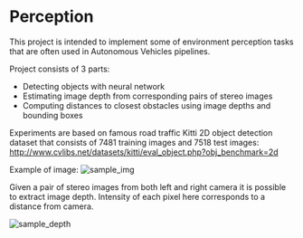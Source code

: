 # Perception

This project is intended to implement some of environment 
perception tasks that are often used in Autonomous Vehicles pipelines.

Project consists of 3 parts:
* Detecting objects with neural network
* Estimating image depth from corresponding pairs of stereo images
* Computing distances to closest obstacles using image depths and bounding boxes

Experiments are based on famous road traffic Kitti 2D object detection dataset
that consists of 7481 training images and 7518 test images:
http://www.cvlibs.net/datasets/kitti/eval_object.php?obj_benchmark=2d

Example of image:
![ sample_img](https://user-images.githubusercontent.com/61888740/77248259-2c4ede00-6c49-11ea-9eda-b28a1a932ad1.png)

Given a pair of stereo images from both left and right camera it is possible to extract image depth.
Intensity of each pixel here corresponds to a distance from camera.

![sample_depth](https://user-images.githubusercontent.com/61888740/77248337-bbf48c80-6c49-11ea-9102-d3947d1765a3.png)
